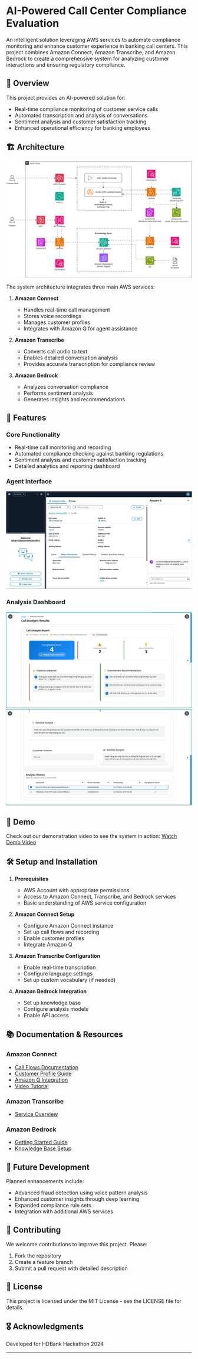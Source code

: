 # AI-Powered Call Center Compliance Evaluation

An intelligent solution leveraging AWS services to automate compliance monitoring and enhance customer experience in banking call centers. This project combines Amazon Connect, Amazon Transcribe, and Amazon Bedrock to create a comprehensive system for analyzing customer interactions and ensuring regulatory compliance.

## 🎯 Overview

This project provides an AI-powered solution for:
- Real-time compliance monitoring of customer service calls
- Automated transcription and analysis of conversations
- Sentiment analysis and customer satisfaction tracking
- Enhanced operational efficiency for banking employees

## 🏗️ Architecture

![Architecture Diagram](other/architect.png)

The system architecture integrates three main AWS services:

1. **Amazon Connect**
   - Handles real-time call management
   - Stores voice recordings
   - Manages customer profiles
   - Integrates with Amazon Q for agent assistance

2. **Amazon Transcribe**
   - Converts call audio to text
   - Enables detailed conversation analysis
   - Provides accurate transcription for compliance review

3. **Amazon Bedrock**
   - Analyzes conversation compliance
   - Performs sentiment analysis
   - Generates insights and recommendations

## 🚀 Features

### Core Functionality
- Real-time call monitoring and recording
- Automated compliance checking against banking regulations
- Sentiment analysis and customer satisfaction tracking
- Detailed analytics and reporting dashboard

### Agent Interface
![Agent Interface](other/Agent.png)

### Analysis Dashboard
![Analysis Interface 1](other/UI1.png)
![Analysis Interface 2](other/UI2.png)

## 🎥 Demo

Check out our demonstration video to see the system in action:
[Watch Demo Video](https://drive.google.com/file/d/1xMTGGh_PFU3QWF5ZQDD2Bji6WqcayHfO/view?usp=drive_link)

## 🛠️ Setup and Installation

1. **Prerequisites**
   - AWS Account with appropriate permissions
   - Access to Amazon Connect, Transcribe, and Bedrock services
   - Basic understanding of AWS service configuration

2. **Amazon Connect Setup**
   - Configure Amazon Connect instance
   - Set up call flows and recording
   - Enable customer profiles
   - Integrate Amazon Q

3. **Amazon Transcribe Configuration**
   - Enable real-time transcription
   - Configure language settings
   - Set up custom vocabulary (if needed)

4. **Amazon Bedrock Integration**
   - Set up knowledge base
   - Configure analysis models
   - Enable API access

## 📚 Documentation & Resources

### Amazon Connect
- [Call Flows Documentation](https://docs.aws.amazon.com/connect/)
- [Customer Profile Guide](https://docs.aws.amazon.com/connect/latest/adminguide/customer-profiles.html)
- [Amazon Q Integration](https://docs.aws.amazon.com/connect/latest/adminguide/amazon-q-connect.html)
- [Video Tutorial](https://www.youtube.com/watch?v=yKNb6db_d7c)

### Amazon Transcribe
- [Service Overview](https://www.youtube.com/watch?v=r77sUEEizWQ)

### Amazon Bedrock
- [Getting Started Guide](https://docs.aws.amazon.com/bedrock/latest/userguide/getting-started.html)
- [Knowledge Base Setup](https://docs.aws.amazon.com/bedrock/latest/userguide/knowledge-base-create.html)

## 🔮 Future Development

Planned enhancements include:
- Advanced fraud detection using voice pattern analysis
- Enhanced customer insights through deep learning
- Expanded compliance rule sets
- Integration with additional AWS services

## 🤝 Contributing

We welcome contributions to improve this project. Please:
1. Fork the repository
2. Create a feature branch
3. Submit a pull request with detailed description

## 📜 License

This project is licensed under the MIT License - see the LICENSE file for details.

## 🎖️ Acknowledgments

Developed for HDBank Hackathon 2024

---
